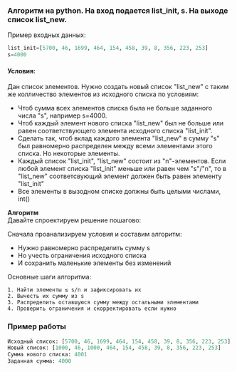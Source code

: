 ### Алгоритм на python. На вход подается list_init, s. На выходе список list_new.

Пример входных данных:
```python
list_init=[5700, 46, 1699, 464, 154, 458, 39, 8, 356, 223, 253]
s=4000
```

#### Условия:
Дан список элементов. Нужно создать новый список "list_new" с таким же колличество элементов из исходного списка по условиям:  
- Чтоб сумма всех элементов списка была не больше заданного числа "s", например s=4000.
- Чтоб каждый элемент нового списка "list_new" был не больше или равен соответствующего элемента исходного списка "list_init".
- Cделать так, чтоб вклад каждого элемента "list_new" в сумму "s" был равномерно распределен между всеми элементами этого списка. Но некоторые элементы.
- Каждый список "list_init", "list_new" состоит из "n"-элементов. Если любой элемент списка "list_init" меньше или равен чем "s"/"n", то в "list_new" соответсвующий элемент должен быть равен элементу "list_init"
-  Все элементы в вызодном списке должны быть целыми числами, int()


**Алгоритм**  
Давайте спроектируем решение пошагово:

Сначала проанализируем условия и составим алгоритм:  
- Нужно равномерно распределить сумму s
- Но учесть ограничения исходного списка
- И сохранить маленькие элементы без изменений

Основные шаги алгоритма:
```
1. Найти элементы ≤ s/n и зафиксировать их
2. Вычесть их сумму из s
3. Распределить оставшуюся сумму между остальными элементами
4. Проверить ограничения и скорректировать если нужно
```  

### Пример работы
```python
Исходный список: [5700, 46, 1699, 464, 154, 458, 39, 8, 356, 223, 253]
Новый список: [1000, 46, 1000, 464, 154, 458, 39, 8, 356, 223, 253]
Сумма нового списка: 4001
Заданная сумма: 4000
```



